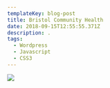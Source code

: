 ```yaml
---
templateKey: blog-post
title: Bristol Community Health
date: 2018-09-15T12:55:55.371Z
description: .
tags:
  - Wordpress
  - Javascript
  - CSS3
---
```

![](/img/bch-768x365.jpg)
